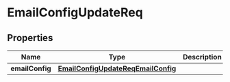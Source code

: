 # EmailConfigUpdateReq

## Properties
Name | Type | Description | Notes
------------ | ------------- | ------------- | -------------
**emailConfig** | [**EmailConfigUpdateReqEmailConfig**](EmailConfigUpdateReqEmailConfig.md) |  |  [optional]
